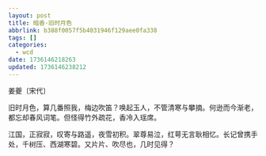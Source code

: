 ```yaml
---
layout: post
title: 暗香·旧时月色
abbrlink: b388f0057f5b4031946f129aee0fa338
tags: []
categories:
  - wcd
date: 1736146218263
updated: 1736146238212
---
```


姜夔〔宋代〕

旧时月色，算几番照我，梅边吹笛？唤起玉人，不管清寒与攀摘。何逊而今渐老，都忘却春风词笔。但怪得竹外疏花，香冷入瑶席。

江国，正寂寂，叹寄与路遥，夜雪初积。翠尊易泣，红萼无言耿相忆。长记曾携手处，千树压、西湖寒碧。又片片、吹尽也，几时见得？
